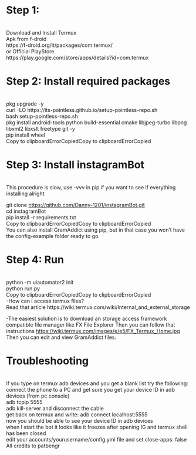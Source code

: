 <h1>Step 1: </h1> </br>
Download and Install Termux<br>
Apk from f-droid </br>
https://f-droid.org/it/packages/com.termux/ </br>
or Official PlayStore</br>
https://play.google.com/store/apps/details?id=com.termux

<h1>Step 2: Install required packages </h1> </br>
pkg upgrade -y </br>
curl -LO https://its-pointless.github.io/setup-pointless-repo.sh </br>
bash setup-pointless-repo.sh </br>
pkg install android-tools python build-essential cmake libjpeg-turbo libpng libxml2 libxslt freetype git -y </br>
pip install wheel </br>
Copy to clipboardErrorCopiedCopy to clipboardErrorCopied </br>
<h1>Step 3: Install instagramBot</h1> </br>
This procedure is slow, use -vvv in pip if you want to see if everything installing alright</br>

git clone https://github.com/Danny-1201/instagramBot.git</br>
cd instagramBot </br>
pip install -r requirements.txt </br>
Copy to clipboardErrorCopiedCopy to clipboardErrorCopied </br>
You can also install GramAddict using pip, but in that case you won’t have the config-example folder ready to go.</br>

<h1>Step 4: Run </h1> </br>
python -m uiautomator2 init </br>
python run.py </br>
Copy to clipboardErrorCopiedCopy to clipboardErrorCopied </br>
-How can I access termux files? </br>
Read that article https://wiki.termux.com/wiki/Internal_and_external_storage </br>

-The easiest solution is to download an storage access framework compatible file manager like FX File Explorer Then you can follow that instructions https://wiki.termux.com/images/e/e5/FX_Termux_Home.jpg Then you can edit and view GramAddict files.
</br>
<h1>Troubleshooting</h1></br>
if you type on termux adb devices and you get a blank list try the following:</br>
connect the phone to a PC and get sure you get your device ID in adb devices (from pc console) </br>
adb tcpip 5555 </br>
adb kill-server and disconnect the cable </br>
get back on termux and write: adb connect localhost:5555 </br>
now you should be able to see your device ID in adb devices </br>
when I start the bot it looks like it freezes after opening IG and termux shell has been closed </br>
edit your accounts/yourusername/config.yml file and set close-apps: false </br>
All credits to patbengr </br>
